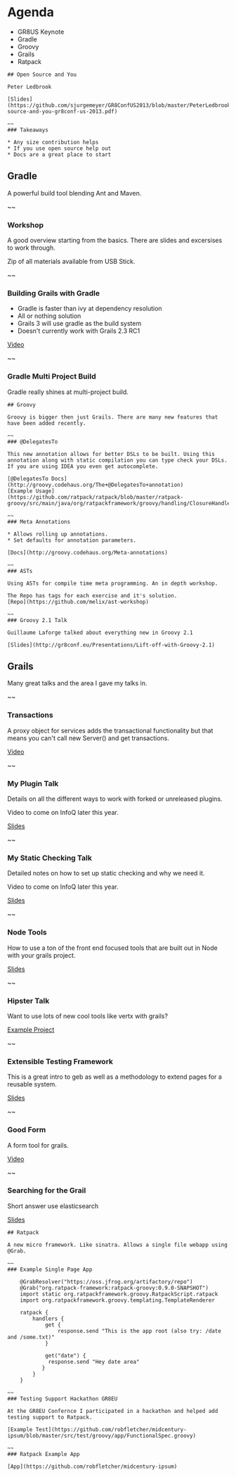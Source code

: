 # Agenda

* GR8US Keynote
* Gradle
* Groovy
* Grails
* Ratpack

~~~~
## Open Source and You

Peter Ledbrook

[Slides](https://github.com/sjurgemeyer/GR8ConfUS2013/blob/master/PeterLedbrook/open-source-and-you-gr8conf-us-2013.pdf)

~~
### Takeaways

* Any size contribution helps
* If you use open source help out 
* Docs are a great place to start

~~~~
## Gradle

A powerful build tool blending Ant and Maven.

~~
### Workshop

A good overview starting from the basics. There are slides and excersises to work through.

Zip of all materials available from USB Stick.

~~
### Building Grails with Gradle

* Gradle is faster than ivy at dependency resolution
* All or nothing solution
* Grails 3 will use gradle as the build system
* Doesn't currently work with Grails 2.3 RC1

[Video](http://gr8conf.eu/Presentations/Building-Grails-apps-w-Gradle)

~~
### Gradle Multi Project Build

Gradle really shines at multi-project build. 

~~~~
## Groovy

Groovy is bigger then just Grails. There are many new features that have been added recently.

~~
### @DelegatesTo

This new annotation allows for better DSLs to be built. Using this annotation along with static compilation you can type check your DSLs. If you are using IDEA you even get autocomplete.

[@DelegatesTo Docs](http://groovy.codehaus.org/The+@DelegatesTo+annotation)
[Example Usage](https://github.com/ratpack/ratpack/blob/master/ratpack-groovy/src/main/java/org/ratpackframework/groovy/handling/ClosureHandlers.java)

~~
### Meta Annotations

* Allows rolling up annotations. 
* Set defaults for annotation parameters.

[Docs](http://groovy.codehaus.org/Meta-annotations)

~~
### ASTs

Using ASTs for compile time meta programming. An in depth workshop.

The Repo has tags for each exercise and it's solution.
[Repo](https://github.com/melix/ast-workshop)

~~
### Groovy 2.1 Talk

Guillaume Laforge talked about everything new in Groovy 2.1

[Slides](http://gr8conf.eu/Presentations/Lift-off-with-Groovy-2.1)

~~~~
## Grails

Many great talks and the area I gave my talks in.

~~
### Transactions

A proxy object for services adds the transactional functionality but that means you can't call new Server() and get transactions.

[Video](http://gr8conf.eu/Presentations/Grails-Transactions) 

~~
### My Plugin Talk 

Details on all the different ways to work with forked or unreleased plugins. 

Video to come on InfoQ later this year.

[Slides](http://bit.ly/gr8-plugin)

~~
### My Static Checking Talk

Detailed notes on how to set up static checking and why we need it.

Video to come on InfoQ later this year.

[Slides](http://bit.ly/gr8us-static)

~~
### Node Tools

How to use a ton of the front end focused tools that are built out in Node with your grails project.

[Slides](http://www.slideshare.net/zanthrash/node-tools-for-your-grails-toolbox-gr8conf-2014)

~~
### Hipster Talk

Want to use lots of new cool tools like vertx with grails?

[Example Project](https://github.com/sjurgemeyer/GR8ConfUS2013/tree/master/RobFletcher)

~~
### Extensible Testing Framework

This is a great intro to geb as well as a methodology to extend pages for a reusable system.

[Slides](http://www.slideshare.net/MikeEnsor/writing-an-extensible-web-testing-framework-ready-for-the-cloud-slide-share-21762477)

~~
### Good Form

A form tool for grails.

[Video](http://gr8conf.eu/Presentations/Good-Form---complex-web-forms-)
  
~~
### Searching for the Grail

Short answer use elasticsearch 

[Slides](http://gr8conf.eu/Presentations/Searching-for-the-Grail)

~~~~
## Ratpack

A new micro framework. Like sinatra. Allows a single file webapp using @Grab.

~~
### Example Single Page App

    @GrabResolver("https://oss.jfrog.org/artifactory/repo")
    @Grab("org.ratpack-framework:ratpack-groovy:0.9.0-SNAPSHOT")
    import static org.ratpackframework.groovy.RatpackScript.ratpack
    import org.ratpackframework.groovy.templating.TemplateRenderer

    ratpack {
        handlers {
            get {
                response.send "This is the app root (also try: /date and /some.txt)"
            }

            get("date") { 
             response.send "Hey date area"
           }
        }
    }
  
~~
### Testing Support Hackathon GR8EU

At the GR8EU Confernce I participated in a hackathon and helped add testing support to Ratpack.

[Example Test](https://github.com/robfletcher/midcentury-ipsum/blob/master/src/test/groovy/app/FunctionalSpec.groovy)

~~
### Ratpack Example App

[App](https://github.com/robfletcher/midcentury-ipsum)


